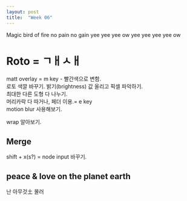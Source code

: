 ```yaml
---
layout: post
title:  "Week 06"
---
```


Magic bird of fire
no pain no gain
yee yee yee ow yee yee yee yee ow  

# Roto = ㄱㅐㅅㅐ  
matt overlay = m key - 빨간색으로 변함.  
로토 색깔 바꾸기.
밝기(brightness) 값 올리고 픽셀 파악하기.    
최대한 다른 도형 다 나누기.  
머리카락 다 따거나, 페더 이용.= e key  
motion blur 사용해보기.

wrap 알아보기.  

## Merge  
shift + x(s?) = node input 바꾸기.  

## peace & love on the planet earth
난 아무것土 몰러 
